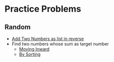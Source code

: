 # Practice Problems

## Random
* [Add Two Numbers as list in reverse](./two_numbers/AddReverseNumberAsList.java)
* Find two numbers whose sum as target number
    * [Moving Inward](./two_sum/TwoSumByMovingInward.java)
    * [By Sorting](./two_sum/TwoSumBySorting.java)

